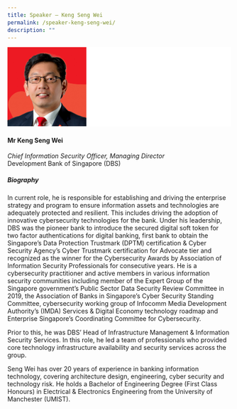 ```yaml
---
title: Speaker – Keng Seng Wei
permalink: /speaker-keng-seng-wei/
description: ""
---
```

![](/images/Speakers/Keng%20Seng%20Wei.jpg)

#### **Mr Keng Seng Wei**

*Chief Information Security Officer, Managing Director*  
Development Bank of Singapore (DBS)

##### **Biography**
In current role, he is responsible for establishing and driving the enterprise strategy and program to ensure information assets and technologies are adequately protected and resilient. This includes driving the adoption of innovative cybersecurity technologies for the bank. Under his leadership, DBS was the pioneer bank to introduce the secured digital soft token for two factor authentications for digital banking, first bank to obtain the Singapore’s Data Protection Trustmark (DPTM) certification & Cyber Security Agency’s Cyber Trustmark certification for Advocate tier and recognized as the winner for the Cybersecurity Awards by Association of Information Security Professionals for consecutive years. He is a cybersecurity practitioner and active members in various information security communities including member of the Expert Group of the Singapore government’s Public Sector Data Security Review Committee in 2019, the Association of Banks in Singapore’s Cyber Security Standing Committee, cybersecurity working group of Infocomm Media Development Authority’s (IMDA) Services & Digital Economy technology roadmap and Enterprise Singapore’s Coordinating Committee for Cybersecurity. 

Prior to this, he was DBS’ Head of Infrastructure Management & Information Security Services. In this role, he led a team of professionals who provided core technology infrastructure availability and security services across the group. 
 
Seng Wei has over 20 years of experience in banking information technology, covering architecture design, engineering, cyber security and technology risk. He holds a Bachelor of Engineering Degree (First Class Honours) in Electrical & Electronics Engineering from the University of Manchester (UMIST).